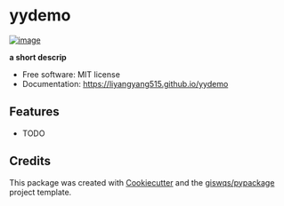 # yydemo


[![image](https://img.shields.io/pypi/v/yydemo.svg)](https://pypi.python.org/pypi/yydemo)


**a short descrip**


-   Free software: MIT license
-   Documentation: https://liyangyang515.github.io/yydemo
    

## Features

-   TODO

## Credits

This package was created with [Cookiecutter](https://github.com/cookiecutter/cookiecutter) and the [giswqs/pypackage](https://github.com/giswqs/pypackage) project template.
